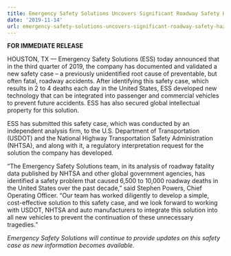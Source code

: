 ```yaml
---
title: Emergency Safety Solutions Uncovers Significant Roadway Safety Hazard, Offers Solution to Federal Agencies
date: '2019-11-14'
url: emergency-safety-solutions-uncovers-significant-roadway-safety-hazard-offers-solution-to-federal-agencies
---
```


**FOR IMMEDIATE RELEASE**

HOUSTON, TX — Emergency Safety Solutions (ESS) today announced that in the third quarter of 2019, the 
company has documented and validated a new safety case – a previously unidentified root cause of 
preventable, but often fatal, roadway accidents. After identifying this safety case, which results in 
2 to 4 deaths each day in the United States, ESS developed new technology that can be integrated into 
passenger and commercial vehicles to prevent future accidents. ESS has also secured global intellectual 
property for this solution.

ESS has submitted this safety case, which was conducted by an independent analysis firm, to the U.S. 
Department of Transportation (USDOT) and the National Highway Transportation Safety Administration 
(NHTSA), and along with it, a regulatory interpretation request for the solution the company has 
developed.

“The Emergency Safety Solutions team, in its analysis of roadway fatality data published by NHTSA 
and other global government agencies, has identified a safety problem that caused 6,500 to 10,000 
roadway deaths in the United States over the past decade,” said Stephen Powers, Chief Operating 
Officer. “Our team has worked diligently to develop a simple, cost-effective solution to this safety 
case, and we look forward to working with USDOT, NHTSA and auto manufacturers to integrate this 
solution into all new vehicles to prevent the continuation of these unnecessary tragedies.”

_Emergency Safety Solutions will continue to provide updates on this safety case as new information 
becomes available._
